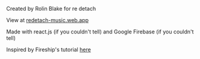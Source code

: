 Created by Rolin Blake for re detach

View at [redetach-music.web.app](https://redetach-music.web.app/home)

Made with react.js (if you couldn't tell) and Google Firebase (if you couldn't tell)

Inspired by Fireship's tutorial [here](https://youtu.be/zQyrwxMPm88)